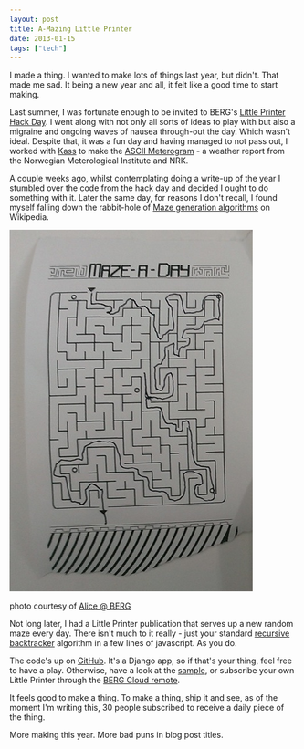 ```yaml
---
layout: post
title: A-Mazing Little Printer
date: 2013-01-15
tags: ["tech"]
---
```


I made a thing. I wanted to make lots of things last year, but didn't. That made me sad. It being a new year and all, it felt like a good time to start making.

Last summer, I was fortunate enough to be invited to BERG's [Little Printer Hack Day](http://bergcloud.com/2012/07/02/little-printer-hack-day/). I went along with not only all sorts of ideas to play with but also a migraine and ongoing waves of nausea through-out the day. Which wasn't ideal. Despite that, it was a fun day and having managed to not pass out, I worked with [Kass](https://twitter.com/kassschmitt) to make the [ASCII Meterogram](http://www.flickr.com/photos/knolleary/7473137758/in/photostream/) - a weather report from the Norwegian Meterological Institute and NRK.

A couple weeks ago, whilst contemplating doing a write-up of the year I stumbled over the code from the hack day and decided I ought to do something with it. Later the same day, for reasons I don't recall, I found myself falling down the rabbit-hole of [Maze generation algorithms](http://en.wikipedia.org/wiki/Maze_generation_algorithm) on Wikipedia.

![](/blog/content/2013/01/maze.jpg)  

photo courtesy of [Alice @ BERG](http://berglondon.com/studio/alice-bartlett/)

Not long later, I had a Little Printer publication that serves up a new random maze every day. There isn't much to it really - just your standard [recursive backtracker](http://en.wikipedia.org/wiki/Maze_generation_algorithm#Recursive_backtracker) algorithm in a few lines of javascript. As you do.

The code's up on [GitHub](https://github.com/knolleary/amazing). It's a Django app, so if that's your thing, feel free to have a play. Otherwise, have a look at the [sample](http://kahiti.knolleary.net/amazing/sample), or subscribe your own Little Printer through the [BERG Cloud remote](http://remote.bergcloud.com/).

It feels good to make a thing. To make a thing, ship it and see, as of the moment I'm writing this, 30 people subscribed to receive a daily piece of the thing.

More making this year. More bad puns in blog post titles.
